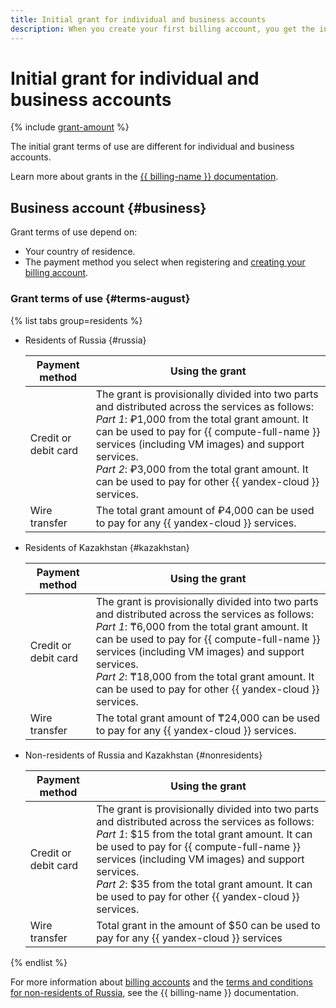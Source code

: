 ```yaml
---
title: Initial grant for individual and business accounts
description: When you create your first billing account, you get the initial grant. You can get it only once as an individual or legal entity, provided that you have never purchased {{ yandex-cloud }} services nor activated the trial period before.
---
```


# Initial grant for individual and business accounts

{% include [grant-amount](_includes/grant-amount.md) %}


The initial grant terms of use are different for individual and business accounts.


Learn more about grants in the [{{ billing-name }} documentation](../billing/concepts/bonus-account.md).


## Business account {#business}

Grant terms of use depend on:
* Your country of residence.
* The payment method you select when registering and [creating your billing account](../billing/quickstart/index.md).

### Grant terms of use {#terms-august}


{% list tabs group=residents %}

- Residents of Russia {#russia}

  | Payment method      | Using the grant|
  |--------------------|---|
  | Credit or debit card   | The grant is provisionally divided into two parts and distributed across the services as follows:<br>_Part 1_: ₽1,000 from the total grant amount. It can be used to pay for {{ compute-full-name }} services (including VM images) and support services.<br>_Part 2_: ₽3,000 from the total grant amount. It can be used to pay for other {{ yandex-cloud }} services. |
  | Wire transfer | The total grant amount of ₽4,000 can be used to pay for any {{ yandex-cloud }} services. |

- Residents of Kazakhstan {#kazakhstan}

  | Payment method | Using the grant|
  |--------------------|---|
  | Credit or debit card   | The grant is provisionally divided into two parts and distributed across the services as follows:<br>_Part 1_: ₸6,000 from the total grant amount. It can be used to pay for {{ compute-full-name }} services (including VM images) and support services.<br>_Part 2_: ₸18,000 from the total grant amount. It can be used to pay for other {{ yandex-cloud }} services. |
  | Wire transfer | The total grant amount of ₸24,000 can be used to pay for any {{ yandex-cloud }} services. |

- Non-residents of Russia and Kazakhstan {#nonresidents}

  | Payment method      | Using the grant|
  |--------------------|---|
  | Credit or debit card   | The grant is provisionally divided into two parts and distributed across the services as follows:<br>_Part 1_: $15 from the total grant amount. It can be used to pay for {{ compute-full-name }} services (including VM images) and support services.<br>_Part 2_: $35 from the total grant amount. It can be used to pay for other {{ yandex-cloud }} services.|
  | Wire transfer | Total grant in the amount of $50 can be used to pay for any {{ yandex-cloud }} services |

{% endlist %}



For more information about [billing accounts](../billing/concepts/billing-account.md) and the [terms and conditions for non-residents of Russia](../billing/qa/non-resident.md), see the {{ billing-name }} documentation.